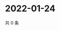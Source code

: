 # 2022-01-24

共 0 条

<!-- BEGIN WEIBO -->
<!-- 最后更新时间 Mon Jan 24 2022 01:10:53 GMT+0800 (China Standard Time) -->

<!-- END WEIBO -->

